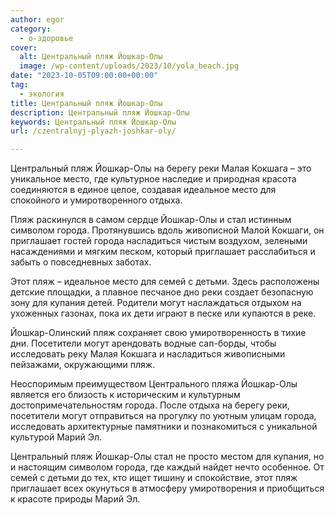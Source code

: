 ```yaml
---
author: egor
category:
  - о-здоровье
cover:
  alt: Центральный пляж Йошкар-Олы
  image: /wp-content/uploads/2023/10/yola_beach.jpg
date: "2023-10-05T09:00:00+00:00"
tag:
  - экология
title: Центральный пляж Йошкар-Олы
description: Центральный пляж Йошкар-Олы
keywords: Центральный пляж Йошкар-Олы
url: /czentralnyj-plyazh-joshkar-oly/

---
```

Центральный пляж Йошкар-Олы на берегу реки Малая Кокшага – это уникальное место, где культурное наследие и природная красота соединяются в единое целое, создавая идеальное место для спокойного и умиротворенного отдыха.

Пляж раскинулся в самом сердце Йошкар-Олы и стал истинным символом города. Протянувшись вдоль живописной Малой Кокшаги, он приглашает гостей города насладиться чистым воздухом, зелеными насаждениями и мягким песком, который приглашает расслабиться и забыть о повседневных заботах.

Этот пляж – идеальное место для семей с детьми. Здесь расположены детские площадки, а плавное песчаное дно реки создает безопасную зону для купания детей. Родители могут наслаждаться отдыхом на ухоженных газонах, пока их дети играют в песке или купаются в реке.

Йошкар-Олинский пляж сохраняет свою умиротворенность в тихие дни. Посетители могут арендовать водные сап-борды, чтобы исследовать реку Малая Кокшага и насладиться живописными пейзажами, окружающими пляж.

Неоспоримым преимуществом Центрального пляжа Йошкар-Олы является его близость к историческим и культурным достопримечательностям города. После отдыха на берегу реки, посетители могут отправиться на прогулку по уютным улицам города, исследовать архитектурные памятники и познакомиться с уникальной культурой Марий Эл.

Центральный пляж Йошкар-Олы стал не просто местом для купания, но и настоящим символом города, где каждый найдет нечто особенное. От семей с детьми до тех, кто ищет тишину и спокойствие, этот пляж приглашает всех окунуться в атмосферу умиротворения и приобщиться к красоте природы Марий Эл.
